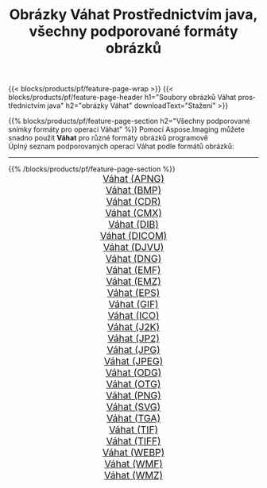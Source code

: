 ﻿---
title: Obrázky Váhat Prostřednictvím java, všechny podporované formáty obrázků 
weight: 3920
url: /cs/java/dither 
lang: cs
langdirlevel: 2
locales: zh-hans,ja,it,ru,de,es,fr,nl,id,lt,pl,pt,vi,tr,ko,zh-hant,ar,hi,th,sv,cs,uk,he
description: Pomocí Aspose.Imaging můžete snadno Váhat obrázky přes java
---

{{< blocks/products/pf/feature-page-wrap >}}
{{< blocks/products/pf/feature-page-header h1="Soubory obrázků Váhat prostřednictvím java" h2="obrázky Váhat" downloadText="Stažení" >}}


{{% blocks/products/pf/feature-page-section  h2="Všechny podporované snímky formáty pro operaci Váhat" %}}
Pomocí Aspose.Imaging můžete snadno použít **Váhat** pro různé formáty obrázků programově
<br/>
Úplný seznam podporovaných operací Váhat podle formátů obrázků:
<hr/>
{{% /blocks/products/pf/feature-page-section %}}
<div class="container-fluid productfamilypage bg-gray">
    <div class="convertypes bg-gray agp-content section">
        <div class="container">
		<div class="row other-converters" style="gap: 10px;font-size: 19px;text-align:center;">
		    <div class='col-md-2 other-converter remove-lp remove-rp'><a href="/imaging/cs/java/dither/apng" style="padding:15px;">Váhat (APNG)</a></div><div class='col-md-2 other-converter remove-lp remove-rp'><a href="/imaging/cs/java/dither/bmp" style="padding:15px;">Váhat (BMP)</a></div><div class='col-md-2 other-converter remove-lp remove-rp'><a href="/imaging/cs/java/dither/cdr" style="padding:15px;">Váhat (CDR)</a></div><div class='col-md-2 other-converter remove-lp remove-rp'><a href="/imaging/cs/java/dither/cmx" style="padding:15px;">Váhat (CMX)</a></div><div class='col-md-2 other-converter remove-lp remove-rp'><a href="/imaging/cs/java/dither/dib" style="padding:15px;">Váhat (DIB)</a></div><div class='col-md-2 other-converter remove-lp remove-rp'><a href="/imaging/cs/java/dither/dicom" style="padding:15px;">Váhat (DICOM)</a></div><div class='col-md-2 other-converter remove-lp remove-rp'><a href="/imaging/cs/java/dither/djvu" style="padding:15px;">Váhat (DJVU)</a></div><div class='col-md-2 other-converter remove-lp remove-rp'><a href="/imaging/cs/java/dither/dng" style="padding:15px;">Váhat (DNG)</a></div><div class='col-md-2 other-converter remove-lp remove-rp'><a href="/imaging/cs/java/dither/emf" style="padding:15px;">Váhat (EMF)</a></div><div class='col-md-2 other-converter remove-lp remove-rp'><a href="/imaging/cs/java/dither/emz" style="padding:15px;">Váhat (EMZ)</a></div><div class='col-md-2 other-converter remove-lp remove-rp'><a href="/imaging/cs/java/dither/eps" style="padding:15px;">Váhat (EPS)</a></div><div class='col-md-2 other-converter remove-lp remove-rp'><a href="/imaging/cs/java/dither/gif" style="padding:15px;">Váhat (GIF)</a></div><div class='col-md-2 other-converter remove-lp remove-rp'><a href="/imaging/cs/java/dither/ico" style="padding:15px;">Váhat (ICO)</a></div><div class='col-md-2 other-converter remove-lp remove-rp'><a href="/imaging/cs/java/dither/j2k" style="padding:15px;">Váhat (J2K)</a></div><div class='col-md-2 other-converter remove-lp remove-rp'><a href="/imaging/cs/java/dither/jp2" style="padding:15px;">Váhat (JP2)</a></div><div class='col-md-2 other-converter remove-lp remove-rp'><a href="/imaging/cs/java/dither/jpg" style="padding:15px;">Váhat (JPG)</a></div><div class='col-md-2 other-converter remove-lp remove-rp'><a href="/imaging/cs/java/dither/jpeg" style="padding:15px;">Váhat (JPEG)</a></div><div class='col-md-2 other-converter remove-lp remove-rp'><a href="/imaging/cs/java/dither/odg" style="padding:15px;">Váhat (ODG)</a></div><div class='col-md-2 other-converter remove-lp remove-rp'><a href="/imaging/cs/java/dither/otg" style="padding:15px;">Váhat (OTG)</a></div><div class='col-md-2 other-converter remove-lp remove-rp'><a href="/imaging/cs/java/dither/png" style="padding:15px;">Váhat (PNG)</a></div><div class='col-md-2 other-converter remove-lp remove-rp'><a href="/imaging/cs/java/dither/svg" style="padding:15px;">Váhat (SVG)</a></div><div class='col-md-2 other-converter remove-lp remove-rp'><a href="/imaging/cs/java/dither/tga" style="padding:15px;">Váhat (TGA)</a></div><div class='col-md-2 other-converter remove-lp remove-rp'><a href="/imaging/cs/java/dither/tif" style="padding:15px;">Váhat (TIF)</a></div><div class='col-md-2 other-converter remove-lp remove-rp'><a href="/imaging/cs/java/dither/tiff" style="padding:15px;">Váhat (TIFF)</a></div><div class='col-md-2 other-converter remove-lp remove-rp'><a href="/imaging/cs/java/dither/webp" style="padding:15px;">Váhat (WEBP)</a></div><div class='col-md-2 other-converter remove-lp remove-rp'><a href="/imaging/cs/java/dither/wmf" style="padding:15px;">Váhat (WMF)</a></div><div class='col-md-2 other-converter remove-lp remove-rp'><a href="/imaging/cs/java/dither/wmz" style="padding:15px;">Váhat (WMZ)</a></div>
                </div>
        </div>
    </div>
</div>
<br/>
